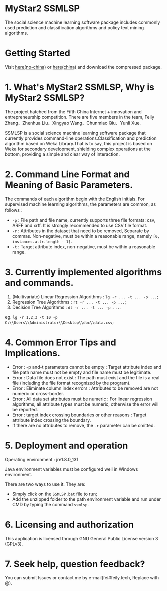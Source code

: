 # MyStar2 SSMLSP
The social science machine learning software package includes commonly used prediction and classification algorithms and policy text mining algorithms.

# Getting Started

Visit [here(no-china)](https://github.com/MyStar2/SSMLSP/releases) or [here(china)]() and download the compressed package.

# 1. What's MyStar2 SSMLSP, Why is MyStar2 SSMLSP?

The project hatched from the Fifth China Internet + innovation and entrepreneurship competition. There are five members in the team, Feily Zhang、Zhenhua Liu、Xingyao Wang、Chunmiao Qiu、Yunli Xue.

SSMLSP is a social science machine learning software package that currently provides command-line operations.Classification and prediction algorithm based on Weka Library.That is to say, this project is based on Weka for secondary development, shielding complex operations at the bottom, providing a simple and clear way of interaction.

# 2. Command Line Format and Meaning of Basic Parameters.

The commands of each algorithm begin with the English initials. For supervised machine learning algorithms, the parameters are common, as follows：

+ `-p` : File path and file name, currently supports three file formats: csv, ARFF and xrff. It is strongly recommended to use CSV file format.
+ `-r` : Attributes in the dataset that need to be removed, Separate by commas. Non-negative, must be within a reasonable range, namely `[0, instances.attr.length - 1]`.
+ `-t` : Target attribute index, non-negative, must be within a reasonable range.

# 3. Currently implemented algorithms and commands.

1. (Multivariate) Linear Regression Algorithms : `lg -r ... -t ... -p ...`;
2. Regression Tree Algorithms : `rt -r ... -t ... -p ...`;
3. Decision Tree Algorithms : `dt -r ... -t ... -p ...`.

eg. `lg -r 1,2,3 -t 10 -p C:\\Users\\Administrator\\Desktop\\doc\\data.csv`;

# 4. Common Error Tips and Implications.

+ Error : -p and-t parameters cannot be empty : Target attribute index and file path name must not be empty and file name must be legitimate.
+ Error : Data file does not exist : The path must exist and the file is a real file (including the file format recognized by the program).
+ Error : Eliminate column index errors : Attributes to be removed are not numeric or cross-border.
+ Error : All data set attributes must be numeric : For linear regression algorithms, all attribute types must be numeric, otherwise the error will be reported.
+ Error : target index crossing boundaries or other reasons : Target attribute index crossing the boundary.
+ If there are no attributes to remove, the `-r` parameter can be omitted.

# 5. Deployment and operation

Operating environment : jre1.8.0_131

Java environment variables must be configured well in Windows environment.

There are two ways to use it. They are:

+ Simply click on the `SSMLSP.bat` file to run;
+ Add the unzipped folder to the path environment variable and run under CMD by typing the command `ssmlsp`.

# 6. Licensing and authorization

This application is licensed through GNU General Public License version 3 (GPLv3).

# 7. Seek help, question feedback?

You can submit Issues or contact me by e-mail(fei#feily.tech, Replace with @).
